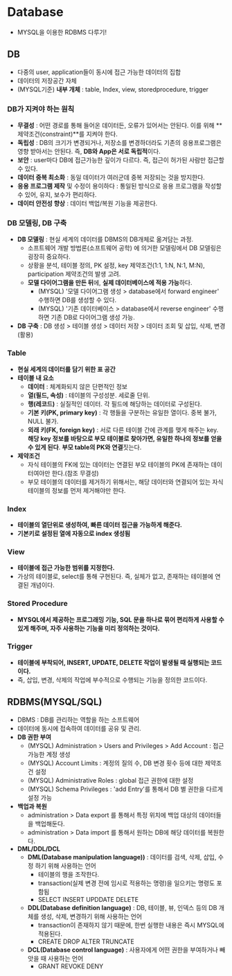 # Database

- MYSQL을 이용한 RDBMS 다루기!





## DB

- 다중의 user, application들이 동시에 접근 가능한 데이터의 집합
- 데이터의 저장공간 자체
- (MYSQL기준) **내부 개체** : table, Index, view, storedprocedure, trigger



### DB가 지켜야 하는 원칙

- **무결성** : 어떤 경로를 통해 들어온 데이터든, 오류가 있어서는 안된다. 이를 위해 **제약조건(constraint)**를 지켜야 한다.
- **독립성** : DB의 크기가 변경되거나, 저장소를 변경하더라도 기존의 응용프로그램은 영향 받아서는 안된다. 즉, **DB와 App은 서로 독립적**이다.
- **보안** : user마다 DB에 접근가능한 깊이가 다르다. 즉, 접근이 허가된 사람만 접근할 수 있다.
- **데이터 중복 최소화** : 동일 데이터가 여러군데 중복 저장되는 것을 방지한다.
- **응용 프로그램 제작** 및 수정이 용이하다 : 통일된 방식으로 응용 프로그램을 작성할 수 있어, 유지, 보수가 편리하다.
- **데이터 안전성 향상** : 데이터 백업/복원 기능을 제공한다.



### DB 모델링, DB 구축

- **DB 모델링** : 현실 세계의 데이터를 DBMS의 DB개체로 옮겨담는 과정.
  - 소프트웨어 개발 방법론(소프트웨어 공학) 에 의거한 모델링에서 DB 모델링은 굉장히 중요하다.
  - 상황을 분석, 테이블 정의, PK 설정, key 제약조건(1:1, 1:N, N:1, M:N), participation 제약조건의 발생 고려.
  - **모델 다이어그램을 만든 뒤**에, **실제 데이터베이스에 적용 가능**하다.
    - (MYSQL) '모델 다이어그램 생성 > database에서 forward engineer' 수행하면 DB를 생성할 수 있다.
    - (MYSQL) '기존 데이터베이스 > database에서 reverse engineer' 수행하면 기존 DB로 다이어그램 생성 가능.
- **DB 구축** : DB 생성 > 테이블 생성 > 데이터 저장 > 데이터 조회 및 삽입, 삭제, 변경 (활용)



### Table

- **현실 세계의 데이터를 담기 위한 표 공간**
- **테이블 내 요소**
  - **데이터** : 체계화되지 않은 단편적인 정보
  - **열(필드, 속성)** : 테이블의 구성성분. 세로줄 단위.
  - **행(레코드)** : 실질적인 데이터. 각 필드에 해당하는 데이터로 구성된다.
  - **기본 키(PK, primary key)** : 각 행들을 구분하는 유일한 열이다. 중복 불가, NULL 불가.
  - **외래 키(FK, foreign key)** : 서로 다른 테이블 간에 관계를 맺게 해주는 key. **해당 key 정보를 바탕으로 부모 테이블로 찾아가면, 유일한 하나의 정보를 얻을 수 있게 된다**. **부모 table의 PK와 연결**짓는다.
- **제약조건**
  - 자식 테이블의 FK에 있는 데이터는 연결된 부모 테이블의 PK에 존재하는 데이터여야만 한다.(참조 무결성)
  - 부모 테이블의 데이터를 제거하기 위해서는, 해당 데이터와 연결되어 있는 자식 테이블의 정보를 먼저 제거해야만 한다.  



### Index

- **테이블의 열단위로 생성하여, 빠른 데이터 접근을 가능하게 해준다.**
- **기본키로 설정된 열에 자동으로 index 생성됨**



### View

- **테이블에 접근 가능한 범위를 지정한다.**
- 가상의 테이블로, select를 통해 구현된다. 즉, 실체가 없고, 존재하는 테이블에 연결된 개념이다.



### Stored Procedure

- **MYSQL에서 제공하는 프로그래밍 기능, SQL 문을 하나로 묶어 편리하게 사용할 수 있게 해주며, 자주 사용하는 기능을 미리 정의하는 것이다.**



### Trigger

- **테이블에 부착되어, INSERT, UPDATE, DELETE 작업이 발생될 때 실행되는 코드이다.**
- 즉, 삽입, 변경, 삭제의 작업에 부수적으로 수행되는 기능을 정의한 코드이다.





## RDBMS(MYSQL/SQL)

- DBMS : DB를 관리하는 역할을 하는 소프트웨어
- 데이터에 동시에 접속하여 데이터를 공유 및 관리.
- **DB 권한 부여**
  - (MYSQL) Administration > Users and Privileges >  Add Account : 접근 가능한 계정 생성
  - (MYSQL) Account Limits : 계정의 질의 수, DB 변경 횟수 등에 대한 제약조건 설정
  - (MYSQL) Administrative Roles : global 접근 권한에 대한 설정
  - (MYSQL) Schema Privileges : 'add Entry'를 통해서 DB 별 권한을 다르게 설정 가능
- **백업과 복원**
  - administration > Data export 를 통해서 특정 위치에 백업 대상의 데이터들을 백업해둔다.
  - administration > Data import 를 통해서 원하는 DB에 해당 데이터를 복원한다.
- **DML/DDL/DCL**
  - **DML(Database manipulation language))** : 데이터를 검색, 삭제, 삽입, 수정 하기 위해 사용하는 언어
    - 테이블의 행을 조작한다.
    - transaction(실제 변경 전에 임시로 적용하는 명령)을 일으키는 명령도 포함됨
    - SELECT INSERT UPDDATE DELETE
  - **DDL(Database definition language)** : DB, 테이블, 뷰, 인덱스 등의 DB 개체를 생성, 삭제, 변경하기 위해 사용하는 언어
    - transaction이 존재하지 않기 때문에, 한번 실행한 내용은 즉시 MYSQL에 적용된다.
    - CREATE DROP ALTER TRUNCATE
  - **DCL(Database control language)** : 사용자에게 어떤 권한을 부여하거나 빼앗을 때 사용하는 언어
    - GRANT REVOKE DENY